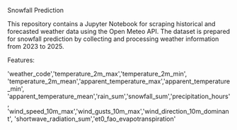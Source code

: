 Snowfall Prediction

This repository contains a Jupyter Notebook for scraping historical and forecasted weather data using the Open Meteo API. The dataset is prepared for snowfall prediction by collecting and processing weather information from 2023 to 2025.

Features:

'weather_code','temperature_2m_max','temperature_2m_min',
'temperature_2m_mean','apparent_temperature_max','apparent_temperature_min',
'apparent_temperature_mean','rain_sum','snowfall_sum','precipitation_hours',
'wind_speed_10m_max','wind_gusts_10m_max','wind_direction_10m_dominant',
'shortwave_radiation_sum','et0_fao_evapotranspiration'

